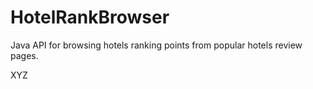 HotelRankBrowser
================

Java API for browsing hotels ranking points from popular hotels review pages.

XYZ